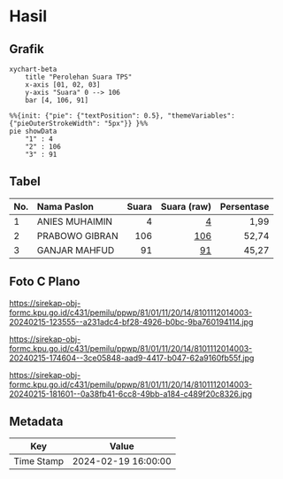 # Hasil

## Grafik

```mermaid
xychart-beta
    title "Perolehan Suara TPS"
    x-axis [01, 02, 03]
    y-axis "Suara" 0 --> 106
    bar [4, 106, 91]
```

```mermaid
%%{init: {"pie": {"textPosition": 0.5}, "themeVariables": {"pieOuterStrokeWidth": "5px"}} }%%
pie showData
    "1" : 4
    "2" : 106
    "3" : 91
```

## Tabel

| No. | Nama Paslon    | Suara | Suara (raw) | Persentase |
|:--- |:-------------- | -----:| -----------:| ----------:|
| 1   | ANIES MUHAIMIN | 4     | [4][p-1]    | 1,99       |
| 2   | PRABOWO GIBRAN | 106   | [106][p-2]  | 52,74      |
| 3   | GANJAR MAHFUD  | 91    | [91][p-3]   | 45,27      |


[p-1]: https://github.com/gigit-pemilu/pemilu-2024-81-maluku/blob/main/pilpres/hitung-suara/sub/81-maluku/sub/01-maluku-tengah/sub/11-tehoru/sub/2014-hatu/sub/003-tps/sub/paslon-1.txt
[p-2]: https://github.com/gigit-pemilu/pemilu-2024-81-maluku/blob/main/pilpres/hitung-suara/sub/81-maluku/sub/01-maluku-tengah/sub/11-tehoru/sub/2014-hatu/sub/003-tps/sub/paslon-2.txt
[p-3]: https://github.com/gigit-pemilu/pemilu-2024-81-maluku/blob/main/pilpres/hitung-suara/sub/81-maluku/sub/01-maluku-tengah/sub/11-tehoru/sub/2014-hatu/sub/003-tps/sub/paslon-3.txt

## Foto C Plano

https://sirekap-obj-formc.kpu.go.id/c431/pemilu/ppwp/81/01/11/20/14/8101112014003-20240215-123555--a231adc4-bf28-4926-b0bc-9ba760194114.jpg

https://sirekap-obj-formc.kpu.go.id/c431/pemilu/ppwp/81/01/11/20/14/8101112014003-20240215-174604--3ce05848-aad9-4417-b047-62a9160fb55f.jpg

https://sirekap-obj-formc.kpu.go.id/c431/pemilu/ppwp/81/01/11/20/14/8101112014003-20240215-181601--0a38fb41-6cc8-49bb-a184-c489f20c8326.jpg


## Metadata

| Key        | Value               |
| ---------- | ------------------- |
| Time Stamp | 2024-02-19 16:00:00 |




